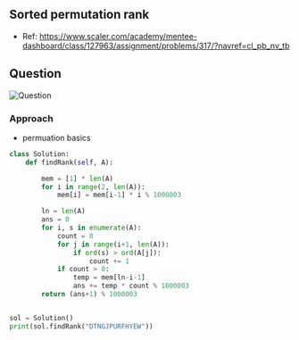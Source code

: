 
## Sorted permutation rank
- Ref: https://www.scaler.com/academy/mentee-dashboard/class/127963/assignment/problems/317/?navref=cl_pb_nv_tb

## Question
![Question](http://ankit-portfolio.s3-ap-southeast-1.amazonaws.com/images/datastructures/scaler/039-sorted-permutation-rank-question.png)

### Approach
- permuation basics

```py
class Solution:
    def findRank(self, A):

        mem = [1] * len(A)
        for i in range(2, len(A)):
            mem[i] = mem[i-1] * i % 1000003

        ln = len(A)
        ans = 0
        for i, s in enumerate(A):
            count = 0
            for j in range(i+1, len(A)):
                if ord(s) > ord(A[j]):
                    count += 1
            if count > 0:
                temp = mem[ln-i-1]
                ans += temp * count % 1000003
        return (ans+1) % 1000003


sol = Solution()
print(sol.findRank("DTNGJPURFHYEW"))
```